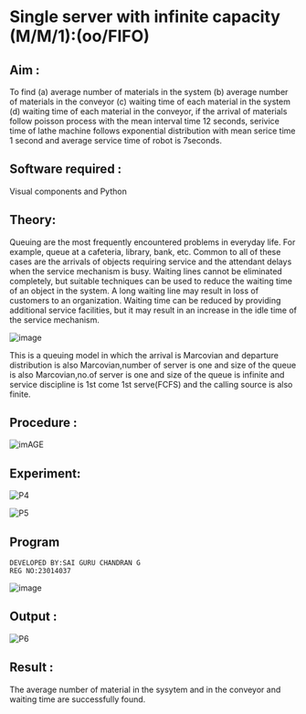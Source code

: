 # Single server with infinite capacity (M/M/1):(oo/FIFO)
## Aim :
To find (a) average number of materials in the system (b) average number of materials in the conveyor (c) waiting time of each material in the system (d) waiting time of each material in the conveyor, if the arrival  of materials follow poisson process with the mean interval time 12 seconds, serivice time of lathe machine follows exponential distribution with mean serice time 1 second and average service time of robot is 7seconds.

## Software required :
Visual components and Python

## Theory:
Queuing are the most frequently encountered problems in everyday life. For example, queue at a cafeteria, library, bank, etc. Common to all of these cases are the arrivals of objects requiring service and the attendant delays when the service mechanism is busy. Waiting lines cannot be eliminated completely, but suitable techniques can be used to reduce the waiting time of an object in the system. A long waiting line may result in loss of customers to an organization. Waiting time can be reduced by providing additional service facilities, but it may result in an increase in the idle time of the service mechanism.

![image](1.png)

This is a queuing model in which the arrival is Marcovian and departure distribution is also Marcovian,number of server is one and size of the queue is also Marcovian,no.of server is one and size of the queue is infinite and service discipline is 1st come 1st serve(FCFS) and the calling source is also finite.

## Procedure :

![imAGE](2.png)



## Experiment:
![P4](https://github.com/Saiguruchandran/Single-server-infinite-capacity---Markov-Model/assets/144870946/05d80a6c-0355-44ec-8751-344052fe8ef7)

![P5](https://github.com/Saiguruchandran/Single-server-infinite-capacity---Markov-Model/assets/144870946/0132167a-f69c-4dd2-a0b8-83fe10a81a44)



 
## Program
```
DEVELOPED BY:SAI GURU CHANDRAN G
REG NO:23014037
```
![image](https://github.com/ramjan1729/Single-server-infinite-capacity---Markov-Model/assets/103921593/5f1fd58d-5929-4c51-89ea-4cef009e5bad)

## Output :
![P6](https://github.com/Saiguruchandran/Single-server-infinite-capacity---Markov-Model/assets/144870946/3c0a1215-1c00-4a7c-9801-bdd576d3a65a)


## Result :

The average number of material in the sysytem and in the conveyor and waiting time are successfully found.
